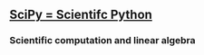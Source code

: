 ## [SciPy = Scientifc Python]("http://www.scipy.org")

### Scientific computation and linear algebra
